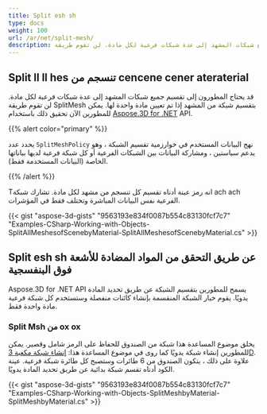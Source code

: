 ```yaml
---
title: Split esh sh
type: docs
weight: 100
url: /ar/net/split-mesh/
description: قد يحتاج المطورون إلى تقسيم جميع شبكات المشهد إلى عدة شبكات فرعية لكل مادة. لن تقوم طريقة SplitMesh بتقسيم شبكة من المشهد إذا تم تعيين مادة واحدة لها. يمكن للمطورين الآن تحقيق ذلك باستخدام Aspose.3D for .NET API.
---
```

##  **Split ll ll hes تنسجم من cencene cener ateraterial**
قد يحتاج المطورون إلى تقسيم جميع شبكات المشهد إلى عدة شبكات فرعية لكل مادة. لن تقوم طريقة SplitMesh بتقسيم شبكة من المشهد إذا تم تعيين مادة واحدة لها. يمكن للمطورين الآن تحقيق ذلك باستخدام [Aspose.3D for .NET](https://products.aspose.com/3d/net/) API.

{{% alert color="primary" %}}

يحدد عدد `SplitMeshPolicy` نهج البيانات المستخدم في خوارزمية تقسيم الشبكة ، وهو يدعم سياستين ، ومشاركة البيانات بين الشبكات الفرعية أو كل شبكة فرعية لديها بياناتها الخاصة (البيانات المستخدمة فقط).

{{% /alert %}}

Tانه رمز عينة أدناه تقسيم كل تنسجم من مشهد لكل مادة. تشارك شبكة ach ach الفرعية نفس البيانات المباشرة وتختلف فقط في المؤشرات.

{{< gist "aspose-3d-gists" "9563193e834f0087b554c83130fcf7c7" "Examples-CSharp-Working-with-Objects-SplitAllMeshesofScenebyMaterial-SplitAllMeshesofScenebyMaterial.cs" >}}
##  **Split esh sh عن طريق التحقق من المواد المضادة للأشعة فوق البنفسجية**
Aspose.3D for .NET API يسمح للمطورين بتقسيم الشبكة عن طريق تحديد المادة يدويًا. يقوم خيار الشبكة المنقسمة بإنشاء كائنات منفصلة وستستخدم كل شبكة فرعية مادة واحدة فقط.
###  **Split Msh من ox ox**
يخلق موضوع المساعدة هذا شبكة من الصندوق للحفاظ على الرمز شامل وقصير. يمكن للمطورين إنشاء شبكة يدويًا كما روى في موضوع المساعدة هذا: [إنشاء شبكة مكعبة 3D](/3d/ar/net/create-3d-mesh-and-scene/). علاوة على ذلك ، يتكون الصندوق من 6 طائرات وستصبح كل طائرة شبكة فرعية. عينة الكود أدناه تقسم شبكة بدائية عن طريق تحديد المادة يدويًا.

{{< gist "aspose-3d-gists" "9563193e834f0087b554c83130fcf7c7" "Examples-CSharp-Working-with-Objects-SplitMeshbyMaterial-SplitMeshbyMaterial.cs" >}}

